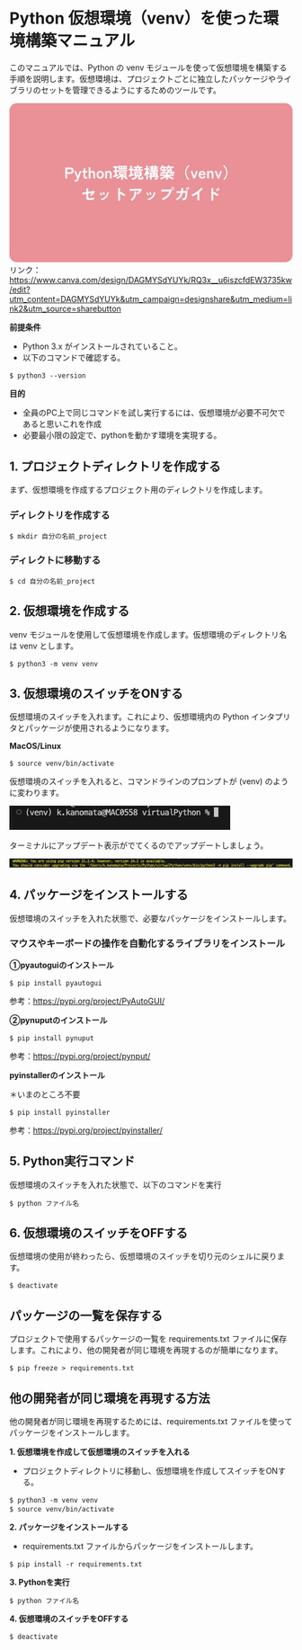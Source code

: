 # Python 仮想環境（venv）を使った環境構築マニュアル
このマニュアルでは、Python の venv モジュールを使って仮想環境を構築する手順を説明します。仮想環境は、プロジェクトごとに独立したパッケージやライブラリのセットを管理できるようにするためのツールです。

![セットアップガイド](1.jpg)
リンク：https://www.canva.com/design/DAGMYSdYUYk/RQ3x__u6iszcfdEW3735kw/edit?utm_content=DAGMYSdYUYk&utm_campaign=designshare&utm_medium=link2&utm_source=sharebutton

<b>前提条件</b>

- Python 3.x がインストールされていること。
- 以下のコマンドで確認する。

```
$ python3 --version
```

<b>目的</b>

- 全員のPC上で同じコマンドを試し実行するには、仮想環境が必要不可欠であると思いこれを作成
- 必要最小限の設定で、pythonを動かす環境を実現する。

## 1. プロジェクトディレクトリを作成する
まず、仮想環境を作成するプロジェクト用のディレクトリを作成します。

### ディレクトリを作成する

```
$ mkdir 自分の名前_project
```

### ディレクトに移動する

```
$ cd 自分の名前_project
```

## 2. 仮想環境を作成する
venv モジュールを使用して仮想環境を作成します。仮想環境のディレクトリ名は venv とします。

```
$ python3 -m venv venv
```
## 3. 仮想環境のスイッチをONする
仮想環境のスイッチを入れます。これにより、仮想環境内の Python インタプリタとパッケージが使用されるようになります。

<b>MacOS/Linux</b>

```
$ source venv/bin/activate
```

仮想環境のスイッチを入れると、コマンドラインのプロンプトが (venv) のように変わります。

![プロンプト画面](image1.png)

ターミナルにアップデート表示がでてくるのでアップデートしましょう。

![アップデート](image2.png)


## 4. パッケージをインストールする
仮想環境のスイッチを入れた状態で、必要なパッケージをインストールします。

### マウスやキーボードの操作を自動化するライブラリをインストール

<b>①pyautoguiのインストール</b>

```
$ pip install pyautogui
```

参考：https://pypi.org/project/PyAutoGUI/


<b>②pynuputのインストール</b>

```
$ pip install pynuput
```

参考：https://pypi.org/project/pynput/


<b>pyinstallerのインストール</b>

＊いまのところ不要

```
$ pip install pyinstaller
```

参考：https://pypi.org/project/pyinstaller/


## 5. Python実行コマンド
仮想環境のスイッチを入れた状態で、以下のコマンドを実行

```
$ python ファイル名
```

## 6. 仮想環境のスイッチをOFFする
仮想環境の使用が終わったら、仮想環境のスイッチを切り元のシェルに戻ります。

```
$ deactivate
```

## パッケージの一覧を保存する
プロジェクトで使用するパッケージの一覧を requirements.txt ファイルに保存します。これにより、他の開発者が同じ環境を再現するのが簡単になります。

```
$ pip freeze > requirements.txt
```

## 他の開発者が同じ環境を再現する方法
他の開発者が同じ環境を再現するためには、requirements.txt ファイルを使ってパッケージをインストールします。

<b>1. 仮想環境を作成して仮想環境のスイッチを入れる</b>

- プロジェクトディレクトリに移動し、仮想環境を作成してスイッチをONする。

```
$ python3 -m venv venv
$ source venv/bin/activate
```


<b>2. パッケージをインストールする</b>

- requirements.txt ファイルからパッケージをインストールします。

```
$ pip install -r requirements.txt
```

<b>3. Pythonを実行</b>

```
$ python ファイル名
```

<b>4. 仮想環境のスイッチをOFFする</b>

```
$ deactivate
```

